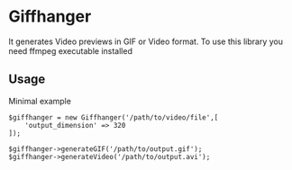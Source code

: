 # Giffhanger
It generates Video previews in GIF or Video format.
To use this library you need ffmpeg executable installed

## Usage
Minimal example
```
$giffhanger = new Giffhanger('/path/to/video/file',[
    'output_dimension' => 320
]);

$giffhanger->generateGIF('/path/to/output.gif');
$giffhanger->generateVideo('/path/to/output.avi');
```